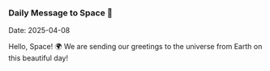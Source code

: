 ### Daily Message to Space 🌌
Date: 2025-04-08

Hello, Space! 🌍 We are sending our greetings to the universe from Earth on this beautiful day!
